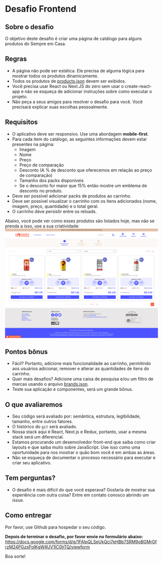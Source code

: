 # Desafio Frontend

## Sobre o desafio
O objetivo deste desafio é criar uma página de catálogo para alguns produtos do Sempre em Casa.

## Regras
- A página não pode ser estática. Ele precisa de alguma lógica para mostrar todos os produtos dinamicamente.
- Todos os produtos de [products.json](files/products.json) devem ser exibidos.
- Você precisa usar React ou Next.JS do zero sem usar o create-react-app e não se esqueça de adicionar instruções sobre como executar o projeto.
- Não peça a seus amigos para resolver o desafio para você. Você precisará explicar suas escolhas pessoalmente.

## Requisitos
- O aplicativo deve ser responsivo. Use uma abordagem **mobile-first**.
- Para cada item do catálogo, as seguintes informações devem estar presentes na página:
    - Imagem
    - Nome
    - Preço
    - Preço de comparação
    - Desconto (A % de desconto que oferecemos em relação ao preço de comparação)
    - Tamanho dos packs disponíveis
    - Se o desconto for maior que 15% então mostre um emblema de desconto no produto.
- Deve ser possível adicionar packs de produtos ao carrinho.
- Deve ser possível visualizar o carrinho com os itens adicionados (nome, imagem, preço, quantidade) e o total geral.
- O carrinho deve persistir entre os reloads.

Abaixo, você pode ver como esses produtos são listados hoje, mas não se prenda a isso, use a sua criatividade:
![Products List](files/images/products.png)

## Pontos bônus
- Fácil? Portanto, adicione mais funcionalidade ao carrinho, permitindo aos usuários adicionar, remover e alterar as quantidades de itens do carrinho.
- Quer mais desafios? Adicione uma caixa de pesquisa e/ou um filtro de marcas usando o arquivo [brands.json](files/brands.json).
- Teste sua aplicação e componentes, será um grande bônus.

## O que avaliaremos
- Seu código será avaliado por: semântica, estrutura, legibilidade, tamanho, entre outros fatores.
- O histórico do `git` será avaliado.
- Nossa stack aqui é React, Next.js e Redux, portanto, usar a mesma stack será um diferencial.
- Estamos procurando um desenvolvedor front-end que saiba como criar layouts e que saiba muito sobre JavaScript. Use isso como uma oportunidade para nos mostrar o quão bom você é em ambas as áreas.
- Não se esqueça de documentar o processo necessário para executar e criar seu aplicativo.

## Tem perguntas?
- O desafio é mais difícil do que você esperava? Gostaria de mostrar sua experiência com outra coisa? Entre em contato conosco abrindo um _issue_.

## Como entregar
Por favor, use Github para hospedar o seu código.

**Depois de terminar o desafio, por favor envie no formulário abaixo:**
  https://docs.google.com/forms/d/e/1FAIpQLSeUkQci7eHBb7SRM9oBGMrGfrzM24PGzsPoIKgW4UV1lC0hTQ/viewform

Boa sorte!